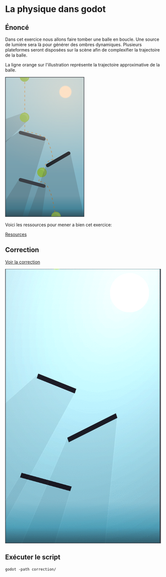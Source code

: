 # La physique dans godot

## Énoncé

Dans cet exercice nous allons faire tomber une balle en boucle.
Une source de lumière sera là pour générer des ombres dynamiques.
Plusieurs plateformes seront disposées sur la scène afin de complexifier la trajectoire de la balle.

La ligne orange sur l'illustration représente la trajectoire approximative de la balle.

![Comme ça](illustration.png)

Voici les ressources pour mener a bien cet exercice:

[Resources](./resources.tar.gz)

## Correction

[Voir la correction](./correction)

![Comme ça](illustration.gif)

## Exécuter le script

```shell
godot -path correction/
```
